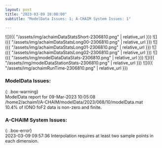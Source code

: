 ```yaml
---
layout: post
title: "2023-03-09 10:00:00"
subtitle: "ModelData Issues: 1; A-CHAIM System Issues: 1"

---
```


![]({{ "/assets/img/achaimDataStatsShort-2306810.png" | relative_url }})
![]({{ "/assets/img/achaimDataStatsLong00-2306810.png" | relative_url }})
![]({{ "/assets/img/achaimDataStatsLong01-2306810.png" | relative_url }})
![]({{ "/assets/img/achaimDataStatsLong02-2306810.png" | relative_url }})
![]({{ "/assets/img/modelDataDataStats-2306810.png" | relative_url }})
![]({{ "/assets/img/modelDataStationStats-2306810.png" | relative_url }})
![]({{ "/assets/img/achaimRunTime-2306810.png" | relative_url }})

### ModelData Issues:  
  
{: .box-warning}  
 ModelData report for 09-Mar-2023 10:05:08   
 /home2/achaim1/A-CHAIM/modelData/2023/068/10/modelData.mat   
 10.4% of IONO foF2 data is non-zero and finite.   
  
### A-CHAIM System Issues:  
  
{: .box-error}  
2023-03-09 09:57:36 Interpolation requires at least two sample points in each dimension.  
